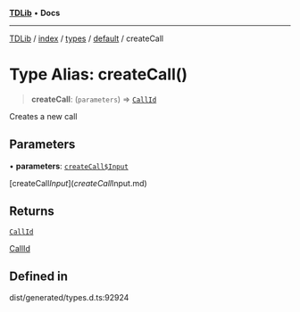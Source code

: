 [**TDLib**](../../../../../../README.md) • **Docs**

***

[TDLib](../../../../../../modules.md) / [index](../../../../../README.md) / [types](../../../README.md) / [default](../README.md) / createCall

# Type Alias: createCall()

> **createCall**: (`parameters`) => [`CallId`](CallId-1.md)

Creates a new call

## Parameters

• **parameters**: [`createCall$Input`](createCall$Input.md)

[createCall$Input](createCall$Input.md)

## Returns

[`CallId`](CallId-1.md)

[CallId](CallId-1.md)

## Defined in

dist/generated/types.d.ts:92924

